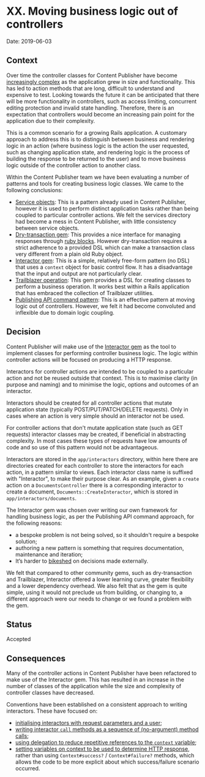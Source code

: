 # XX. Moving business logic out of controllers

Date: 2019-06-03

## Context

Over time the controller classes for Content Publisher have become
[increasingly complex][complex-controllers] as the application grew in size
and functionality. This has led to action methods that are long, difficult to
understand and expensive to test. Looking towards the future it can be
anticipated that there will be more functionality in controllers, such as
access limiting, concurrent editing protection and invalid state handling.
Therefore, there is an expectation that controllers would become an increasing
pain point for the application due to their complexity.

This is a common scenario for a growing Rails application. A customary
approach to address this is to distinguish between business and rendering
logic in an action (where business logic is the action the user requested,
such as changing application state, and rendering logic is the process of
building the response to be returned to the user) and to move business logic
outside of the controller action to another class.

Within the Content Publisher team we have been evaluating
a number of patterns and tools for creating business logic classes. We came to
the following conclusions:

- [Service objects][service-objects]: This is a pattern already used in
  Content Publisher, however it is used to perform distinct application tasks
  rather than being coupled to particular controller actions. We felt the
  services directory had become a mess in Content Publisher, with little
  consistency between service objects.
- [Dry-transaction gem][dry-transaction]: This provides a nice interface for
  managing responses through [ruby blocks][calling-a-dry-transaction]. However
  dry-transaction requires a strict adherence to a provided DSL which can make
  a transaction class very different from a plain old Ruby object.
- [Interactor gem][interactor-gem]: This is a simple, relatively free-form
  pattern (no DSL) that uses a `context` object for basic control flow. It has
  a disadvantage that the input and output are not particularly clear.
- [Trailblazer operation][trailblazer-operation]: This gem provides a DSL for
  creating classes to perform a business operation. It works best within a
  Rails application that has embraced the collection of Trailblazer utilities.
- [Publishing API command pattern][pub-api-command]: This is an effective
  pattern at moving logic out of controllers. However, we felt it had become
  convoluted and inflexible due to domain logic coupling.

## Decision

Content Publisher will make use of the [Interactor gem][interactor-gem] as the
tool to implement classes for performing controller business logic. The logic
within controller actions will be focused on producing a HTTP response.

Interactors for controller actions are intended to be coupled to a
particular action and not be reused outside that context. This is to maximise
clarity (in purpose and naming) and to minimise the logic, options and outcomes
of an interactor.

Interactors should be created for all controller actions that mutate
application state (typically POST/PUT/PATCH/DELETE requests). Only in cases
where an action is very simple should an interactor not be used.

For controller actions that don't mutate application state (such as GET
requests) interactor classes may be created, if beneficial in abstracting
complexity. In most cases these types of requests have low amounts of code
and so use of this pattern would not be advantageous.

Interactors are stored in the `app/interactors` directory, within here
there are directories created for each controller to store the interactors for
each action, in a pattern similar to views. Each interactor class name is
suffixed with "Interactor", to make their purpose clear. As an example,
given a `create` action on a `DocumentsController` there is a corresponding
interactor to create a document, `Documents::CreateInteractor`, which is stored
in `app/interactors/documents`.

The Interactor gem was chosen over writing our own framework for handling
business logic, as per the Publishing API command approach, for the following
reasons:

- a bespoke problem is not being solved, so it shouldn't require a bespoke
  solution;
- authoring a new pattern is something that requires documentation, maintenance
  and iteration;
- It’s harder to [bikeshed][] on decisions made externally.

We felt that compared to other community gems, such as dry-transaction and
Trailblazer, Interactor offered a lower learning curve, greater flexibility
and a lower dependency overhead. We also felt that as the gem is quite simple,
using it would not preclude us from building, or changing to, a different
approach were our needs to change or we found a problem with the gem.

## Status

Accepted

## Consequences

Many of the controller actions in Content Publisher have been refactored to
make use of the Interactor gem. This has resulted in an increase in the
number of classes of the application while the size and complexity of
controller classes have decreased.

Conventions have been established on a consistent approach to writing
interactors. These have focused on:

- [initialising interactors with request parameters and a user][initialize-example];
- [writing interactor `call` methods as a sequence of (no-argument)
  method calls][call-method-example];
- [using delegation to reduce repetitive references to the `context`
  variable][delegation-example];
- [setting variables on context to be used to determine HTTP
  response][response-example],
  rather than using `Context#success?` / `Context#failure?` methods, which
  allows the code to be more explicit about which success/failure scenario
  occurred.

[complex-controllers]: https://github.com/alphagov/content-publisher/blob/1eb067d35d557982f05601cde33c93f9ebea5694/app/controllers/images_controller.rb#L55-L101
[service-objects]: https://medium.com/@scottdomes/service-objects-in-rails-75ca74214b77
[dry-transaction]: https://dry-rb.org/gems/dry-transaction/
[calling-a-dry-transaction]: https://dry-rb.org/gems/dry-transaction/basic-usage/#calling-a-transaction
[trailblazer-operation]: http://trailblazer.to/gems/operation/2.0/
[pub-api-command]: https://github.com/alphagov/publishing-api/tree/29e84d61e323ab1020813ae5e3c797e0c781a4d0/app/commands
[bikeshed]: https://en.wiktionary.org/wiki/bikeshedding
[interactor-gem]: https://github.com/collectiveidea/interactor
[initialize-example]: https://github.com/alphagov/content-publisher/blob/e24ae71cb3a27889c1e09b0ec6135dfd20ffb7a1/app/controllers/documents_controller.rb#L31
[call-method-example]: https://github.com/alphagov/content-publisher/blob/e24ae71cb3a27889c1e09b0ec6135dfd20ffb7a1/app/interactors/documents/destroy_interactor.rb#L12-L16
[delegation-example]: https://github.com/alphagov/content-publisher/blob/e24ae71cb3a27889c1e09b0ec6135dfd20ffb7a1/app/interactors/documents/destroy_interactor.rb#L5-L9
[response-example]: https://github.com/alphagov/content-publisher/blob/e24ae71cb3a27889c1e09b0ec6135dfd20ffb7a1/app/controllers/documents_controller.rb#L32-L37
